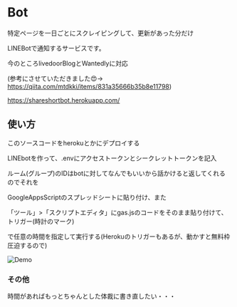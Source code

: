 # Bot

特定ページを一日ごとにスクレイピングして、更新があった分だけ

LINEBotで通知するサービスです。

今のところlivedoorBlogとWantedlyに対応

(参考にさせていただきました😍→　https://qiita.com/mtdkki/items/831a35666b35b8e11798)


https://shareshortbot.herokuapp.com/ 


## 使い方

このソースコードをherokuとかにデプロイする

LINEbotを作って、.envにアクセストークンとシークレットトークンを記入

ルーム(グループ)のIDはbotに対してなんでもいいから話かけると返してくれるのでそれを

GoogleAppsScriptのスプレッドシートに貼り付け、また

「ツール」>「スクリプトエディタ」にgas.jsのコードをそのまま貼り付けて、トリガー(時計のマーク)

で任意の時間を指定して実行する(Herokuのトリガーもあるが、動かすと無料枠圧迫するので)

![Demo](https://user-images.githubusercontent.com/34805754/42837630-96ea96a8-8a39-11e8-93a9-d6a3088e503d.png)

### その他

時間があればもっとちゃんとした体裁に書き直したい・・・